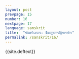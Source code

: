 ```yaml
---
layout: post
prevpage: 15
number: 16
nextpage: 17
language: sanskrit
title:  "षोडशोऽध्याय​: दैवासुरसम्पद्विभागयोगः"
permalink: /sanskrit/16/
---
```


{{site.deftext}}